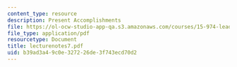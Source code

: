 ```yaml
---
content_type: resource
description: Present Accomplishments
file: https://ol-ocw-studio-app-qa.s3.amazonaws.com/courses/15-974-leadership-lab-spring-2003/b39ad3a49c0e327226de3f743ecd70d2_lecturenotes7.pdf
file_type: application/pdf
resourcetype: Document
title: lecturenotes7.pdf
uid: b39ad3a4-9c0e-3272-26de-3f743ecd70d2
---
```

